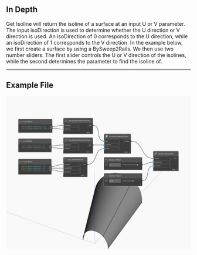 ## In Depth
Get Isoline will return the isoline of a surface at an input U or V parameter. The input isoDirection is used to determine whether the U direction or V direction is used. An isoDirection of 0 corresponds to the U direction, while an isoDirection of 1 corresponds to the V direction. In the example below, we first create a surface by using a BySweep2Rails. We then use two number sliders. The first slider controls the U or V direction of the isolines, while the second determines the parameter to find the isoline of.
___
## Example File

![GetIsoline](./Autodesk.DesignScript.Geometry.Surface.GetIsoline_img.jpg)

